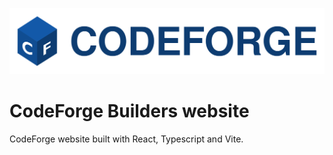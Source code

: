 ![logo](./public/assets/logo.svg)

# CodeForge Builders website

CodeForge website built with React, Typescript and Vite.